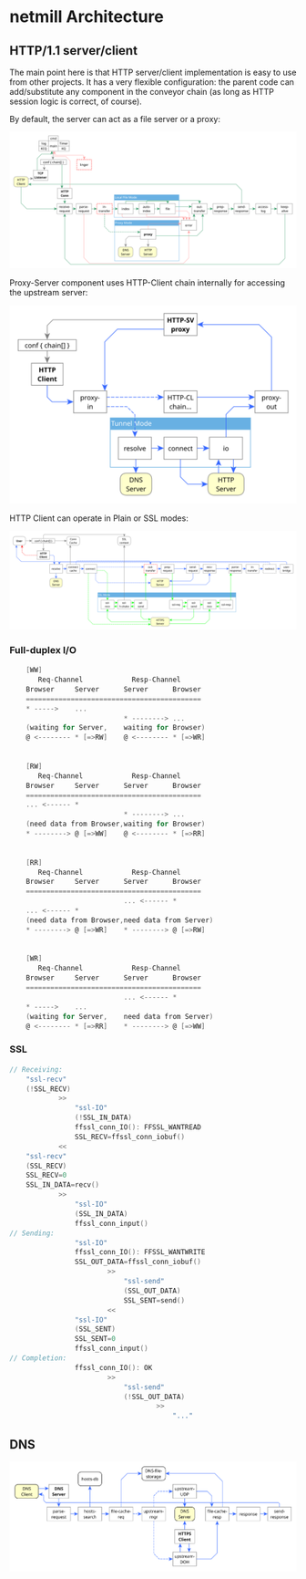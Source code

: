 # netmill Architecture

## HTTP/1.1 server/client

The main point here is that HTTP server/client implementation is easy to use from other projects.
It has a very flexible configuration: the parent code can add/substitute any component in the conveyor chain (as long as HTTP session logic is correct, of course).

By default, the server can act as a file server or a proxy:

![](http-server.svg)

Proxy-Server component uses HTTP-Client chain internally for accessing the upstream server:

![](http-proxy.svg)

HTTP Client can operate in Plain or SSL modes:

![](http-client.svg)

### Full-duplex I/O

```C
	[WW]
	   Req-Channel            Resp-Channel
	Browser     Server      Server      Browser
	===========================================
	* ----->    ...
	                        * --------> ...
	(waiting for Server,    waiting for Browser)
	@ <-------- * [=>RW]    @ <-------- * [=>WR]


	[RW]
	   Req-Channel            Resp-Channel
	Browser     Server      Server      Browser
	===========================================
	... <------ *
	                        * --------> ...
	(need data from Browser,waiting for Browser)
	* --------> @ [=>WW]    @ <-------- * [=>RR]


	[RR]
	   Req-Channel            Resp-Channel
	Browser     Server      Server      Browser
	===========================================
	                        ... <------ *
	... <------ *
	(need data from Browser,need data from Server)
	* --------> @ [=>WR]    * --------> @ [=>RW]


	[WR]
	   Req-Channel            Resp-Channel
	Browser     Server      Server      Browser
	===========================================
	                        ... <------ *
	* ----->    ...
	(waiting for Server,    need data from Server)
	@ <-------- * [=>RR]    * --------> @ [=>WW]
```

### SSL

```C
// Receiving:
	"ssl-recv"
	(!SSL_RECV)
			>>
				"ssl-IO"
				(!SSL_IN_DATA)
				ffssl_conn_IO(): FFSSL_WANTREAD
				SSL_RECV=ffssl_conn_iobuf()
			<<
	"ssl-recv"
	(SSL_RECV)
	SSL_RECV=0
	SSL_IN_DATA=recv()
			>>
				"ssl-IO"
				(SSL_IN_DATA)
				ffssl_conn_input()
// Sending:
				"ssl-IO"
				ffssl_conn_IO(): FFSSL_WANTWRITE
				SSL_OUT_DATA=ffssl_conn_iobuf()
						>>
							"ssl-send"
							(SSL_OUT_DATA)
							SSL_SENT=send()
						<<
				"ssl-IO"
				(SSL_SENT)
				SSL_SENT=0
				ffssl_conn_input()
// Completion:
				ffssl_conn_IO(): OK
						>>
							"ssl-send"
							(!SSL_OUT_DATA)
									>>
										"..."
```


## DNS

![](dns.svg)
